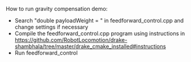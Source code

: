 How to run gravity compensation demo:

- Search "double payloadWeight = " in feedforward_control.cpp and change settings if necessary
- Compile the feedforward_control.cpp program using instructions in https://github.com/RobotLocomotion/drake-shambhala/tree/master/drake_cmake_installed#instructions
- Run feedforward_control